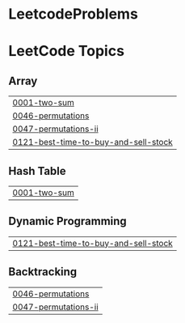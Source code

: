 # LeetcodeProblems
<!---LeetCode Topics Start-->
# LeetCode Topics
## Array
|  |
| ------- |
| [0001-two-sum](https://github.com/abhishekshah5486/LeetcodeProblems/tree/master/0001-two-sum) |
| [0046-permutations](https://github.com/abhishekshah5486/LeetcodeProblems/tree/master/0046-permutations) |
| [0047-permutations-ii](https://github.com/abhishekshah5486/LeetcodeProblems/tree/master/0047-permutations-ii) |
| [0121-best-time-to-buy-and-sell-stock](https://github.com/abhishekshah5486/LeetcodeProblems/tree/master/0121-best-time-to-buy-and-sell-stock) |
## Hash Table
|  |
| ------- |
| [0001-two-sum](https://github.com/abhishekshah5486/LeetcodeProblems/tree/master/0001-two-sum) |
## Dynamic Programming
|  |
| ------- |
| [0121-best-time-to-buy-and-sell-stock](https://github.com/abhishekshah5486/LeetcodeProblems/tree/master/0121-best-time-to-buy-and-sell-stock) |
## Backtracking
|  |
| ------- |
| [0046-permutations](https://github.com/abhishekshah5486/LeetcodeProblems/tree/master/0046-permutations) |
| [0047-permutations-ii](https://github.com/abhishekshah5486/LeetcodeProblems/tree/master/0047-permutations-ii) |
<!---LeetCode Topics End-->